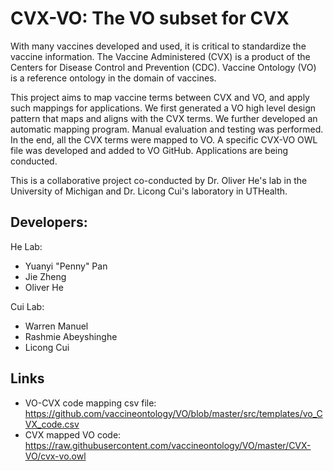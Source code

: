 # CVX-VO: The VO subset for CVX

With many vaccines developed and used, it is critical to standardize the vaccine information. The Vaccine Administered (CVX) is a product of the Centers for Disease Control and Prevention (CDC). Vaccine Ontology (VO) is a reference ontology in the domain of vaccines. 

This project aims to map vaccine terms between CVX and VO, and apply such mappings for applications. We first generated a VO high level design pattern that maps and aligns with the CVX terms. We further developed an automatic mapping program. Manual evaluation and testing was performed. In the end, all the CVX terms were mapped to VO. A specific CVX-VO OWL file was developed and added to VO GitHub. Applications are being conducted.  

This is a collaborative project co-conducted by Dr. Oliver He's lab in the University of Michigan and Dr. Licong Cui's laboratory in UTHealth.

## Developers:  

He Lab:
- Yuanyi "Penny" Pan
- Jie Zheng
- Oliver He

Cui Lab: 
- Warren Manuel
- Rashmie Abeyshinghe
- Licong Cui

## Links
- VO-CVX code mapping csv file: https://github.com/vaccineontology/VO/blob/master/src/templates/vo_CVX_code.csv
- CVX mapped VO code: https://raw.githubusercontent.com/vaccineontology/VO/master/CVX-VO/cvx-vo.owl 


